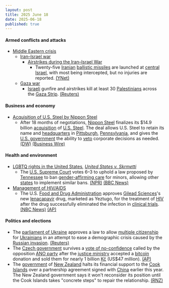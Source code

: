 ```yaml
---
layout: post
title: 2025 June 18
date: 2025-06-18
published: true
---
```



#### Armed conflicts and attacks

* [Middle Eastern crisis](https://en.wikipedia.org/wiki/Middle_Eastern_crisis_%282023%E2%80%93present%29 "Middle Eastern crisis (2023–present)")
  * [Iran–Israel war](https://en.wikipedia.org/wiki/Iran%E2%80%93Israel_war "Iran–Israel war")
    * [Airstrikes during the Iran–Israel War](https://en.wikipedia.org/wiki/List_of_airstrikes_during_the_Iran%E2%80%93Israel_War "List of airstrikes during the Iran–Israel War")
      * Twenty-five [Iranian](https://en.wikipedia.org/wiki/Islamic_Revolutionary_Guard_Corps_Aerospace_Force "Islamic Revolutionary Guard Corps Aerospace Force") [ballistic missiles](https://en.wikipedia.org/wiki/Ballistic_missile "Ballistic missile") are launched at [central Israel](https://en.wikipedia.org/wiki/Central_District_%28Israel%29 "Central District (Israel)"), with most being intercepted, but no injuries are reported. [(YNet)](https://www.ynetnews.com/article/h1i6edkvxl)
  * [Gaza war](https://en.wikipedia.org/wiki/Gaza_war "Gaza war")
    * [Israeli](https://en.wikipedia.org/wiki/Israel_Defense_Forces "Israel Defense Forces") gunfire and airstrikes kill at least 30 [Palestinians](https://en.wikipedia.org/wiki/Palestinians "Palestinians") across the [Gaza Strip](https://en.wikipedia.org/wiki/Gaza_Strip "Gaza Strip"). [(Reuters)](https://www.reuters.com/world/middle-east/israeli-fire-kills-30-gaza-medics-say-attention-shifts-iran-2025-06-18/)

#### Business and economy

* [Acquisition of U.S. Steel by Nippon Steel](https://en.wikipedia.org/wiki/Acquisition_of_U.S._Steel_by_Nippon_Steel "Acquisition of U.S. Steel by Nippon Steel")
  * After 18 months of negotiations, [Nippon Steel](https://en.wikipedia.org/wiki/Nippon_Steel "Nippon Steel") finalizes its $14.9 billion [acquisition](https://en.wikipedia.org/wiki/Acquisition_of_U.S._Steel_by_Nippon_Steel "Acquisition of U.S. Steel by Nippon Steel") of [U.S. Steel](https://en.wikipedia.org/wiki/U.S._Steel "U.S. Steel"). The deal allows U.S. Steel to retain its name and [headquarters](https://en.wikipedia.org/wiki/U.S._Steel_Tower "U.S. Steel Tower") in [Pittsburgh](https://en.wikipedia.org/wiki/Pittsburgh "Pittsburgh"), [Pennsylvania](https://en.wikipedia.org/wiki/Pennsylvania "Pennsylvania"), and gives the [U.S. government](https://en.wikipedia.org/wiki/U.S._government "U.S. government") the ability to [veto](https://en.wikipedia.org/wiki/Veto "Veto") corporate decisions as needed. [(DW)](https://www.dw.com/en/nippon-completes-acquisition-of-us-steel/a-72963465) [(Business Wire)](https://www.businesswire.com/news/home/20250617350553/en/Nippon-Steel-Corporation-and-U.-S.-Steel-Finalize-Historic-Partnership)

#### Health and environment

* [LGBTQ rights in the United States](https://en.wikipedia.org/wiki/LGBTQ_rights_in_the_United_States "LGBTQ rights in the United States"), *[United States v. Skrmetti](https://en.wikipedia.org/wiki/United_States_v._Skrmetti "United States v. Skrmetti")*
  * The [U.S. Supreme Court](https://en.wikipedia.org/wiki/U.S._Supreme_Court "U.S. Supreme Court") votes 6–3 to uphold a law proposed by [Tennessee](https://en.wikipedia.org/wiki/Tennessee "Tennessee") to ban [gender-affirming care](https://en.wikipedia.org/wiki/Gender-affirming_care "Gender-affirming care") for minors, allowing other [states](https://en.wikipedia.org/wiki/States_in_the_United_States "States in the United States") to implement similar bans. [(NPR)](https://www.npr.org/2025/06/18/nx-s1-5421276/scotus-transgender-kids-decision) [(BBC News)](https://www.bbc.com/news/articles/crr7ej97y0eo)
* [Management of HIV/AIDS](https://en.wikipedia.org/wiki/Management_of_HIV/AIDS "Management of HIV/AIDS")
  * The U.S. [Food and Drug Administration](https://en.wikipedia.org/wiki/Food_and_Drug_Administration "Food and Drug Administration") approves [Gilead Sciences](https://en.wikipedia.org/wiki/Gilead_Sciences "Gilead Sciences")'s new [lenacapavir](https://en.wikipedia.org/wiki/Lenacapavir "Lenacapavir") drug, marketed as Yeztugo, for the treatment of [HIV](https://en.wikipedia.org/wiki/HIV "HIV") after the drug successfully eliminated the infection in [clinical trials](https://en.wikipedia.org/wiki/Clinical_trial "Clinical trial"). [(NBC News)](https://www.nbcnews.com/health/health-news/fda-hiv-prevention-drug-prep-lenacapavir-rcna208387) [(AP)](https://apnews.com/article/hiv-prevention-shot-lenacapavir-gilead-80fb37e2c5ac9b452488d7b86a10d568)

#### Politics and elections

* The [parliament of Ukraine](https://en.wikipedia.org/wiki/Parliament_of_Ukraine "Parliament of Ukraine") approves a law to allow [multiple citizenship](https://en.wikipedia.org/wiki/Multiple_citizenship "Multiple citizenship") for [Ukrainians](https://en.wikipedia.org/wiki/Ukrainians "Ukrainians") in an attempt to ease a demographic crisis caused by the [Russian invasion](https://en.wikipedia.org/wiki/Russian_invasion_of_Ukraine "Russian invasion of Ukraine"). [(Reuters)](https://www.reuters.com/world/europe/parliament-passes-law-allow-multiple-citizenship-ukrainians-2025-06-18/)
* The [Czech government](https://en.wikipedia.org/wiki/Czech_government "Czech government") survives a [vote of no-confidence](https://en.wikipedia.org/wiki/Vote_of_no-confidence "Vote of no-confidence") called by the opposition [ANO party](https://en.wikipedia.org/wiki/ANO_%28political_party%29 "ANO (political party)") after the [justice ministry](https://en.wikipedia.org/wiki/Ministry_of_Justice_%28Czech_Republic%29 "Ministry of Justice (Czech Republic)") accepted a [bitcoin](https://en.wikipedia.org/wiki/Bitcoin "Bitcoin") donation and sold them for nearly 1 billion [Kč](https://en.wikipedia.org/wiki/K%C4%8D "Kč") (US$47 million). [(AP)](https://apnews.com/article/czech-government-confidence-vote-bitcoin-81dd71e46023e5fbc7c09029331f2211)
* The [government](https://en.wikipedia.org/wiki/Government_of_New_Zealand "Government of New Zealand") of [New Zealand](https://en.wikipedia.org/wiki/New_Zealand "New Zealand") halts its financial support to the [Cook Islands](https://en.wikipedia.org/wiki/Cook_Islands "Cook Islands") over a partnership agreement signed with [China](https://en.wikipedia.org/wiki/China "China") earlier this year. The New Zealand government says it won't reconsider its position until the Cook Islands takes "concrete steps" to repair the relationship. [(RNZ)](https://www.rnz.co.nz/news/political/564578/new-zealand-halts-cook-islands-funding-in-stoush-over-china)
